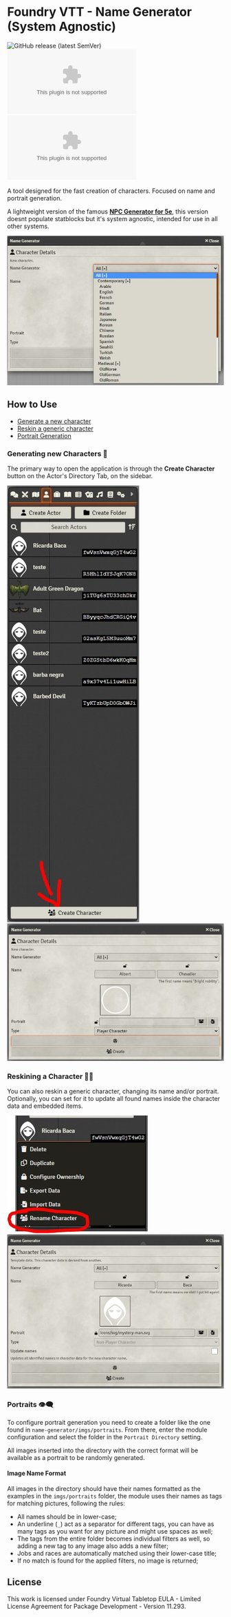 # Foundry VTT - Name Generator (System Agnostic)

![GitHub release (latest SemVer)](https://img.shields.io/github/v/release/elizeuangelo/fvtt-module-name-generator)
![GitHub Releases](https://img.shields.io/github/downloads/elizeuangelo/fvtt-module-name-generator/latest/name-generator.zip)
![GitHub All Releases](https://img.shields.io/github/downloads/elizeuangelo/fvtt-module-name-generator/name-generator.zip?label=downloads)

A tool designed for the fast creation of characters. Focused on name and portrait generation.

A lightweight version of the famous [**NPC Generator for 5e**](https://forge-vtt.com/bazaar/package/npc-generator-dnd5e), this version doesnt populate statblocks but it's system agnostic, intended for use in all other systems.

![application-names](/assets/imgs/jpg/2.jpg)

## How to Use

-   [Generate a new character](#generating-new-characters-🦱)
-   [Reskin a generic character](#reskining-a-character-🧑‍🦱)
-   [Portrait Generation](#portraits-👁️‍🗨️)

### Generating new Characters 🦱

The primary way to open the application is through the **Create Character** button on the Actor's Directory Tab, on the sidebar.

![button](/assets/imgs/jpg/1.jpg)
![application](/assets/imgs/jpg/0.jpg)

### Reskining a Character 🧑‍🦱

You can also reskin a generic character, changing its name and/or portrait. Optionally, you can set for it to update all found names inside the character data and embedded items.

![reskin](/assets/imgs/jpg/3.jpg)
![reskin-application](/assets/imgs/jpg/4.jpg)

### Portraits 👁️‍🗨️

To configure portrait generation you need to create a folder like the one found in `name-generator/imgs/portraits`. From there, enter the module configuration and select the folder in the `Portrait Directory` setting.

All images inserted into the directory with the correct format will be available as a portrait to be randomly generated.

#### Image Name Format

All images in the directory should have their names formatted as the examples in the `imgs/portraits` folder, the module uses their names as tags for matching pictures, following the rules:

-   All names should be in lower-case;
-   An underline (`_`) act as a separator for different tags, you can have as many tags as you want for any picture and might use spaces as well;
-   The tags from the entire folder becomes individual filters as well, so adding a new tag to any image also adds a new filter;
-   Jobs and races are automatically matched using their lower-case title;
-   If no match is found for the applied filters, no image is returned;

## License

This work is licensed under Foundry Virtual Tabletop EULA - Limited License Agreement for Package Development - Version 11.293.

